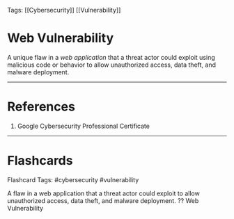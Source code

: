 Tags: [[Cybersecurity]] [[Vulnerability]]

# Web Vulnerability

A unique flaw in a _web application_ that a threat actor could exploit using malicious code or behavior to allow unauthorized access, data theft, and malware deployment.

---

# References

1. Google Cybersecurity Professional Certificate

---

# Flashcards

Flashcard Tags: #cybersecurity #vulnerability

A flaw in a web application that a threat actor could exploit to allow unauthorized access, data theft, and malware deployment.
??
Web Vulnerability

<!--SR:!2024-05-12,13,270!2024-06-07,27,270-->

